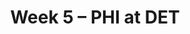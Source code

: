 ---
layout: game
title: Week 5 – PHI at DET
season: 2016
game_id: 2016_05_PHI_DET
away_team: PHI
home_team: DET
---